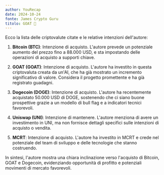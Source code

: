 ```yaml
---
author: YouRecap
date: 2024-10-24
fonte: James Crypto Guru
titolo: GOAT 🐐
---
```


Ecco la lista delle criptovalute citate e le relative intenzioni dell'autore:

1. **Bitcoin (BTC)**: Intenzione di acquisto. L'autore prevede un potenziale aumento del prezzo fino a 88.000 USD, e sta impostando delle operazioni di acquisto a supporti chiave.

2. **GOAT (GOAT)**: Intenzione di acquisto. L'autore ha investito in questa criptovaluta creata da un'AI, che ha già mostrato un incremento significativo di valore. Considera il progetto promettente e ha già registrato guadagni.

3. **Dogecoin (DOGE)**: Intenzione di acquisto. L'autore ha recentemente acquistato 50.000 USD di DOGE, sostenendo che ci siano buone prospettive grazie a un modello di bull flag e a indicatori tecnici favorevoli.

4. **Uniswap (UNI)**: Intenzione di mantenere. L'autore menziona di avere un investimento in UNI, ma non fornisce dettagli specifici sulle intenzioni di acquisto o vendita.

5. **MCRT**: Intenzione di acquisto. L'autore ha investito in MCRT e crede nel potenziale del team di sviluppo e delle tecnologie che stanno costruendo.

In sintesi, l'autore mostra una chiara inclinazione verso l'acquisto di Bitcoin, GOAT e Dogecoin, evidenziando opportunità di profitto e potenziali movimenti di mercato favorevoli.
